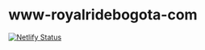 # www-royalridebogota-com
[![Netlify Status](https://api.netlify.com/api/v1/badges/e2a5ad02-ac4c-48ac-bb34-699b8088dccc/deploy-status)](https://app.netlify.com/sites/www-royalridebogota-com/deploys)
